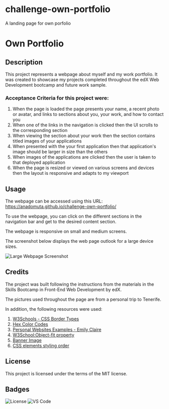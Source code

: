 # challenge-own-portfolio
A landing page for own porfolio

# Own Portfolio

## Description

This project represents a webpage about myself and my work portfolio. It was created to showcase my projects completed throughout the edX Web Development bootcamp and future work sample. 

### Acceptance Criteria for this project were: 
1. When the page is loaded the page presents your name, a recent photo or avatar, and links to sections about you, your work, and how to contact you
2. When one of the links in the navigation is clicked then the UI scrolls to the corresponding section
3. When viewing the section about your work then the section contains titled images of your applications
4. When presented with the your first application then that application's image should be larger in size than the others
5. When images of the applications are clicked then the user is taken to that deployed application
6. When the page is resized or viewed on various screens and devices then the layout is responsive and adapts to my viewport

## Usage

The webpage can be accessed using this URL: https://anadomuta.github.io/challenge-own-portfolio/

To use the webpage, you can click on the different sections in the navigation bar and get to the desired content section. 

The webpage is responsive on small and medium screens.

The screenshot below displays the web page outlook for a large device sizes.

![Large Webpage Screenshot](./starter/assets/images/screenshot-large-screen.PNG)

## Credits

The project was built following the instructions from the materials in the Skills Bootcamp in Front-End Web Development by edX.

The pictures used throughout the page are from a personal trip to Tenerife. 

In addition, the following resources were used:
1. [W3Schools - CSS Border Types](https://www.w3schools.com/css/css_border.asp)
2. [Hex Color Codes](https://www.color-hex.com/)
3. [Personal Websites Examples - Emily Claire](https://www.wix.com/blog/personal-website-examples#viewer-1dim7)
4. [W3School:Object-fit property](https://www.w3schools.com/css/css3_object-fit.asp)
5. [Banner Image](https://unsplash.com/photos/green-leaves-on-white-surface-tgxqpsVG-0A?utm_content=creditShareLink&utm_medium=referral&utm_source=unsplash)
6. [CSS elements styling order](https://github.com/necolas/idiomatic-css)

## License

This project is licensed under the terms of the MIT license.

## Badges

![License](https://img.shields.io/github/license/anadomuta/challenge-own-portfolio.svg)
![VS Code](https://img.shields.io/badge/Made%20with-VSCode-1f425f.svg)
